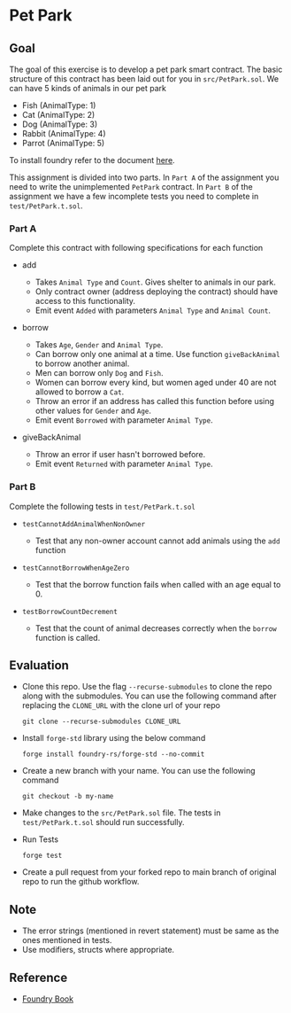 # Pet Park

## Goal

The goal of this exercise is to develop a pet park smart contract. The basic structure of this contract has been laid out for you in `src/PetPark.sol`. We can have 5 kinds of animals in our pet park

-   Fish (AnimalType: 1)
-   Cat (AnimalType: 2)
-   Dog (AnimalType: 3)
-   Rabbit (AnimalType: 4)
-   Parrot (AnimalType: 5)

To install foundry refer to the document [here](https://book.getfoundry.sh/getting-started/installation).

This assignment is divided into two parts. In `Part A` of the assignment you need to write the unimplemented `PetPark` contract. In `Part B` of the assignment we have a few incomplete tests you need to complete in `test/PetPark.t.sol`.

### Part A

Complete this contract with following specifications for each function

-   add

    -   Takes `Animal Type` and `Count`. Gives shelter to animals in our park.
    -   Only contract owner (address deploying the contract) should have access to this functionality.
    -   Emit event `Added` with parameters `Animal Type` and `Animal Count`.

-   borrow

    -   Takes `Age`, `Gender` and `Animal Type`.
    -   Can borrow only one animal at a time. Use function `giveBackAnimal` to borrow another animal.
    -   Men can borrow only `Dog` and `Fish`.
    -   Women can borrow every kind, but women aged under 40 are not allowed to borrow a `Cat`.
    -   Throw an error if an address has called this function before using other values for `Gender` and `Age`.
    -   Emit event `Borrowed` with parameter `Animal Type`.

-   giveBackAnimal
    -   Throw an error if user hasn't borrowed before.
    -   Emit event `Returned` with parameter `Animal Type`.

### Part B

Complete the following tests in `test/PetPark.t.sol`

-   `testCannotAddAnimalWhenNonOwner`
    -   Test that any non-owner account cannot add animals using the `add` function

-   `testCannotBorrowWhenAgeZero`
    -   Test that the borrow function fails when called with an age equal to 0.

-   `testBorrowCountDecrement`
    -   Test that the count of animal decreases correctly when the `borrow` function is called.

## Evaluation

-   Clone this repo. Use the flag `--recurse-submodules` to clone the repo along with the submodules. You can use the following command after replacing the `CLONE_URL` with the clone url of your repo

    ```
    git clone --recurse-submodules CLONE_URL
    ```

-   Install `forge-std` library using the below command
    ```
    forge install foundry-rs/forge-std --no-commit
    ```
    
-   Create a new branch with your name. You can use the following command

    ```
    git checkout -b my-name
    ```

-   Make changes to the `src/PetPark.sol` file. The tests in `test/PetPark.t.sol` should run successfully.

-   Run Tests
    ```
    forge test
    ```
-   Create a pull request from your forked repo to main branch of original repo to run the github workflow.

## Note

-   The error strings (mentioned in revert statement) must be same as the ones mentioned in tests.
-   Use modifiers, structs where appropriate.

## Reference

- [Foundry Book](https://book.getfoundry.sh/getting-started/first-steps)
